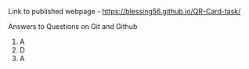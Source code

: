 Link to published webpage - https://blessing56.github.io/QR-Card-task/

Answers to Questions on Git and Github
1. A
2. D
3. A
